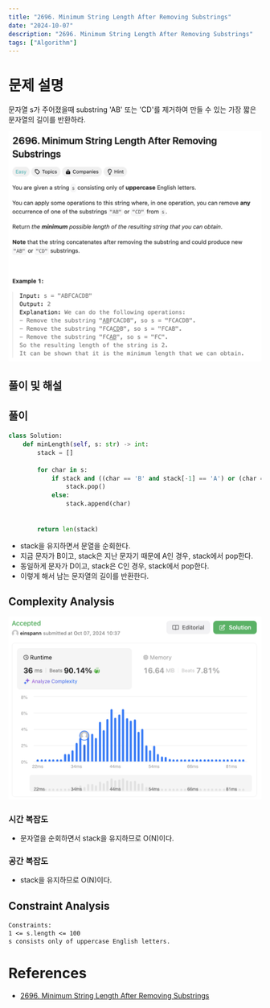 ```yaml
---
title: "2696. Minimum String Length After Removing Substrings"
date: "2024-10-07"
description: "2696. Minimum String Length After Removing Substrings"
tags: ["Algorithm"]
---
```


# 문제 설명
문자열 s가 주어졌을때 substring 'AB' 또는 'CD'를 제거하여 만들 수 있는 가장 짧은 문자열의 길이를 반환하라.

![2696](../../../images/LEET/2696/2696.png)

## 풀이 및 해설

## 풀이
```python
class Solution:
    def minLength(self, s: str) -> int:
        stack = []

        for char in s:
            if stack and ((char == 'B' and stack[-1] == 'A') or (char == 'D' and stack[-1] == 'C')):
                stack.pop()
            else:
                stack.append(char)
        

        return len(stack)
```
- stack을 유지하면서 문열을 순회한다.
- 지금 문자가 B이고, stack은 지난 문자기 때문에 A인 경우, stack에서 pop한다.
- 동일하게 문자가 D이고, stack은 C인 경우, stack에서 pop한다.
- 이렇게 해서 남는 문자열의 길이를 반환한다.

## Complexity Analysis
![tc](../../../images/LEET/2696/tc.png)

### 시간 복잡도
- 문자열을 순회하면서 stack을 유지하므로 O(N)이다.

### 공간 복잡도
- stack을 유지하므로 O(N)이다.

## Constraint Analysis
```
Constraints:
1 <= s.length <= 100
s consists only of uppercase English letters.
```

# References
- [2696. Minimum String Length After Removing Substrings](https://leetcode.com/problems/minimum-length-to-make-string-unique/)